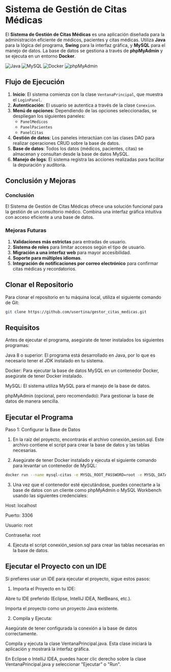 # Sistema de Gestión de Citas Médicas

El **Sistema de Gestión de Citas Médicas** es una aplicación diseñada para la administración eficiente de médicos, pacientes y citas médicas. Utiliza **Java** para la lógica del programa, **Swing** para la interfaz gráfica, y **MySQL** para el manejo de datos. La base de datos se gestiona a través de **phpMyAdmin** y se ejecuta en un entorno **Docker**.

![Java](https://img.shields.io/badge/Java-%2317044b.svg?style=flat&logo=java&logoColor=white)
![MySQL](https://img.shields.io/badge/MySQL-%2300f.svg?style=flat&logo=mysql&logoColor=white)
![Docker](https://img.shields.io/badge/Docker-%23007B7F.svg?style=flat&logo=docker&logoColor=white)
![phpMyAdmin](https://img.shields.io/badge/phpMyAdmin-%232C3E50.svg?style=flat&logo=phpmyadmin&logoColor=white)

## Flujo de Ejecución

1. **Inicio**: El sistema comienza con la clase `VentanaPrincipal`, que muestra el `LoginPanel`.
2. **Autenticación**: El usuario se autentica a través de la clase `Conexion`.
3. **Menú de opciones**: Dependiendo de las opciones seleccionadas, se despliegan los siguientes paneles:
   - `PanelMedicos`
   - `PanelPacientes`
   - `PanelCitas`
4. **Gestión de datos**: Los paneles interactúan con las clases DAO para realizar operaciones CRUD sobre la base de datos.
5. **Base de datos**: Todos los datos (médicos, pacientes, citas) se almacenan y consultan desde la base de datos MySQL.
6. **Manejo de logs**: El sistema registra las acciones realizadas para facilitar la depuración y auditoría.

## Conclusión y Mejoras

### Conclusión

El Sistema de Gestión de Citas Médicas ofrece una solución funcional para la gestión de un consultorio médico. Combina una interfaz gráfica intuitiva con acceso eficiente a una base de datos.

### Mejoras Futuras

1. **Validaciones más estrictas** para entradas de usuario.
2. **Sistema de roles** para limitar accesos según el tipo de usuario.
3. **Migración a una interfaz web** para mayor accesibilidad.
4. **Soporte para múltiples idiomas**.
5. **Integración de notificaciones por correo electrónico** para confirmar citas médicas y recordatorios.

## Clonar el Repositorio

Para clonar el repositorio en tu máquina local, utiliza el siguiente comando de Git:

```bash
git clone https://github.com/usertina/gestor_citas_medicas.git
```
## Requisitos

Antes de ejecutar el programa, asegúrate de tener instalados los siguientes programas:

Java 8 o superior: El programa está desarrollado en Java, por lo que es necesario tener el JDK instalado en tu sistema.

Docker: Para ejecutar la base de datos MySQL en un contenedor Docker, asegúrate de tener Docker instalado.

MySQL: El sistema utiliza MySQL para el manejo de la base de datos.

phpMyAdmin (opcional, pero recomendado): Para gestionar la base de datos de manera sencilla.

## Ejecutar el Programa

Paso 1: Configurar la Base de Datos

1. En la raíz del proyecto, encontrarás el archivo conexión_sesion.sql. Este archivo contiene el script para crear la base de datos y las tablas necesarias.


2. Asegúrate de tener Docker instalado y ejecuta el siguiente comando para levantar un contenedor de MySQL:

```bash
docker run --name mysql-citas -e MYSQL_ROOT_PASSWORD=root -e MYSQL_DATABASE=citas_medicas -p 3306:3306 -d mysql:latest
```
3. Una vez que el contenedor esté ejecutándose, puedes conectarte a la base de datos con un cliente como phpMyAdmin o MySQL Workbench usando las siguientes credenciales:

Host: localhost

Puerto: 3306

Usuario: root

Contraseña: root

4. Ejecuta el script conexión_sesion.sql para crear las tablas necesarias en la base de datos.

## Ejecutar el Proyecto con un IDE

Si prefieres usar un IDE para ejecutar el proyecto, sigue estos pasos:

1. Importa el Proyecto en tu IDE:

Abre tu IDE preferido (Eclipse, IntelliJ IDEA, NetBeans, etc.).

Importa el proyecto como un proyecto Java existente.

2. Compila y Ejecuta:

Asegúrate de tener configurada la conexión a la base de datos correctamente.

Compila y ejecuta la clase VentanaPrincipal.java. Esta clase iniciará la aplicación y mostrará la interfaz gráfica.

En Eclipse o IntelliJ IDEA, puedes hacer clic derecho sobre la clase VentanaPrincipal.java y seleccionar "Ejecutar" o "Run".



